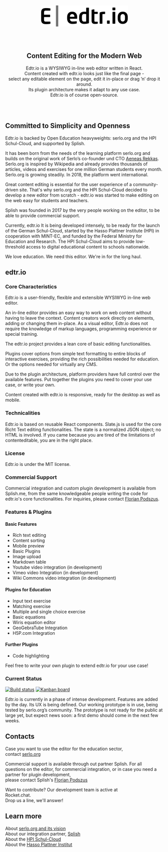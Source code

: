 <p><br></p>
<p align="center">
	<img src="README_files/edtrio_full.svg" alt="edtr.io logo" width="277" height="68">
</p>
<br><br></p>

<h2 align="center">Content Editing for the Modern Web</h2>

<p align="center">
Edtr.io is a WYSIWYG in-line web editor written in React.<br>
Content created with edtr.io looks just like the final page -<br>
select any editable element on the page, edit it in-place or drag ’n’ drop it around.<br>
Its plugin architecture makes it adapt to any use case.<br>
Edtr.io is of course open-source.<br>
</p>
<p><br><br></p>

## Committed to Simplicity and Openness

Edtr.io is backed by Open Education heavyweights: serlo.org and the HPI Schul-Cloud, and supported by Splish.

It has been born from the needs of the learning platform serlo.org and builds on the original work of Serlo’s co-founder und CTO [Aeneas Rekkas](https://github.com/aeneasr). Serlo.org is inspired by Wikipedia and already provides thousands of articles, videos and exercises for one million German students every month. Serlo.org is growing steadily. In 2018, the platform went international.

Great content editing is essential for the user experience of a community-driven site. That's why serlo.org and the HPI Schul-Cloud decided to develop a new editor from scratch - edtr.io was started to make editing on the web easy for students and teachers.

Splish was founded in 2017 by the very people working on the editor, to be able to provide commercial support.

Currently, edtr.io It is being developed intensely, to be ready for the launch of the German Schul-Cloud, started by the Hasso Plattner Institute (HPI) in cooperation with MINT-EC, and funded by the Federal Ministry for Education and Research. The HPI Schul-Cloud aims to provide low-threshold access to digital educational content to schools nationwide.

We love education. We need this editor. We're in for the long haul.

## edtr.io

### Core Characteristics

Edtr.io is a user-friendly, flexible and extensible WYSIWYG in-line web editor.

An in-line editor provides an easy way to work on web content without having to leave the context. Content creators work directly on elements, adding or changing them in-place. As a visual editor, Edtr.io does not require the knowledge of markup languages, programming experience or special training.

The edtr.io project provides a lean core of basic editing functionalities.

Plugins cover options from simple text formatting to entire blocks of interactive exercises, providing the rich possibilities needed for education. Or the options needed for virtually any CMS.

Due to the plugin architecture, platform providers have full control over the available features. Put together the plugins you need to cover your use case, or write your own.

Content created with edtr.io is responsive, ready for the desktop as well as mobile.

### Technicalities

Edtr.io is based on reusable React components. Slate.js is used for the core Richt Text editing functionalities. The state is a normalized JSON object; no HTML is involved. If you came because you are tired of the limitations of contenteditable, you are in the right place.

### License

Edtr.io is under the MIT license.

### Commercial Support

Commercial integration and custom plugin development is available from Splish.me, from the same knowledgeable people writing the code for edtr.io's core functionalities. For inquiries, please contact [Florian Podszus](mailto:florian.podszus@splish.me).

### Features & Plugins

#### Basic Features

- Rich text editing
- Content sorting
- Mobile preview
- Basic Plugins
- Image upload
- Markdown table
- Youtube video integration (in development)
- Vimeo video Integration (in development)
- Wiki Commons video integration (in development)

#### Plugins for Education

- Input text exercise
- Matching exercise
- Multiple and single choice exercise
- Basic equations
- Wiris equation editor
- GeoGebraTube Integration
- H5P.com Integration

#### Further Plugins

- Code highlighting

Feel free to write your own plugin to extend edtr.io for your use case!

### Current Status

[![Build status](https://img.shields.io/circleci/project/github/edtr-io/edtr-io/master.svg)](https://circleci.com/gh/edtr-io/edtr-io/tree/master) [![Kanban board](https://img.shields.io/badge/Kanban-board-brightgreen.svg)](https://github.com/orgs/edtr-io/projects/1)

Edtr.io is currently in a phase of intense development. Features are added by the day. Its UX is being defined. Our working prototype is in use, being tested by serlo.org’s community. The prototype is not ready for the public at large yet, but expect news soon: a first demo should come in the next few weeks.

## Contacts

Case you want to use the editor for the education sector,\
 contact [serlo.org](mailto:de@serlo.org)

Commercial support is available through out partner Splish. For all questions on the editor, for commercial integration, or in case you need a partner for plugin development,\
 please contact Splish's [Florian Podszus](mailto:florian.podszus@splish.me)

Want to contribute?
Our development team is active at\
 Rocket.chat.\
Drop us a line, we'll answer!

## Learn more

About [serlo.org and its vision](https://en.serlo.org/serlo)\
About our integration partner, [Splish](http://splish.me)\
About the [HPI Schul-Cloud](https://hpi.de/en/open-campus/hpi-initiatives/schul-cloud.html)\
About the [Hasso Plattner Institut](https://hpi.de/en/the-hpi/overview.html)
